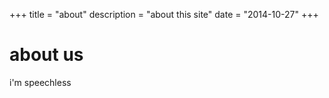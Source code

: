 +++
title = "about"
description = "about this site"
date = "2014-10-27"
+++

# about us

i'm speechless
